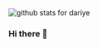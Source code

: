 <img  src="https://github-readme-stats.vercel.app/api?username=dariye&show_icons=true&icon_color=ffffff&bg_color=000000&hide_title=true" alt="github stats for dariye">

### Hi there 👋

<!--
**dariye/dariye** is a ✨ _special_ ✨ repository because its `README.md` (this file) appears on your GitHub profile.

Here are some ideas to get you started:

- 🔭 I’m currently working on ...
- 🌱 I’m currently learning ...
- 👯 I’m looking to collaborate on ...
- 🤔 I’m looking for help with ...
- 💬 Ask me about ...
- 📫 How to reach me: ...
- 😄 Pronouns: ...
- ⚡ Fun fact: ...
-->
